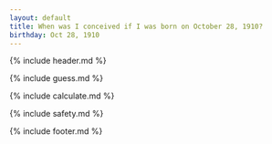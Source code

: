 ```yaml
---
layout: default
title: When was I conceived if I was born on October 28, 1910?
birthday: Oct 28, 1910
---
```


{% include header.md %}

{% include guess.md %}

{% include calculate.md %}

{% include safety.md %}

{% include footer.md %}



